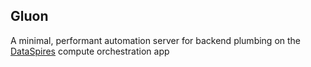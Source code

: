 ## Gluon
A minimal, performant automation server for backend plumbing on the [DataSpires]([url](https://www.dataspires.com/)) compute orchestration app
